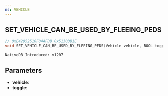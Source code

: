 ```yaml
---
ns: VEHICLE
---
```

## SET_VEHICLE_CAN_BE_USED_BY_FLEEING_PEDS

```c
// 0xE42952510F84AFDB 0x5130DB1E
void SET_VEHICLE_CAN_BE_USED_BY_FLEEING_PEDS(Vehicle vehicle, BOOL toggle);
```

```
NativeDB Introduced: v1207
```

## Parameters
* **vehicle**:
* **toggle**:
